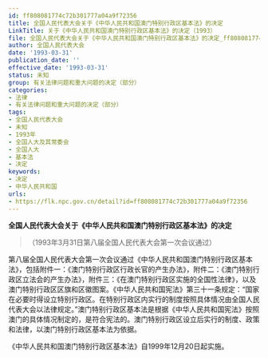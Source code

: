 ```yaml
---
id: ff808081774c72b301777a04a9f72356
title: 全国人民代表大会关于《中华人民共和国澳门特别行政区基本法》的决定
LinkTitle: 关于《中华人民共和国澳门特别行政区基本法》的决定（1993）
file: 全国人民代表大会关于《中华人民共和国澳门特别行政区基本法》的决定_ff808081774c72b301777a04a9f72356.docx
author: 全国人民代表大会
date: '1993-03-31'
publication_date: ''
effective_date: '1993-03-31'
status: 未知
group: 有关法律问题和重大问题的决定（部分）
categories:
- 法律
- 有关法律问题和重大问题的决定（部分）
tags:
- 全国人民代表大会
- 未知
- 1993年
- 全国人大及其常委会
- 全国人大
- 基本法
- 决定
keywords:
- 决定
- 中华人民共和国
urls:
- https://flk.npc.gov.cn/detail?id=ff808081774c72b301777a04a9f72356
---
```


**全国人民代表大会关于《中华人民共和国澳门特别行政区基本法》的决定**

> （1993年3月31日第八届全国人民代表大会第一次会议通过）

第八届全国人民代表大会第一次会议通过《中华人民共和国澳门特别行政区基本法》，包括附件一：《澳门特别行政区行政长官的产生办法》，附件二：《澳门特别行政区立法会的产生办法》，附件三：《在澳门特别行政区实施的全国性法律》，以及澳门特别行政区区旗和区徽图案。《中华人民共和国宪法》第三十一条规定：“国家在必要时得设立特别行政区。在特别行政区内实行的制度按照具体情况由全国人民代表大会以法律规定。”澳门特别行政区基本法是根据《中华人民共和国宪法》按照澳门的具体情况制定的，是符合宪法的。澳门特别行政区设立后实行的制度、政策和法律，以澳门特别行政区基本法为依据。

《中华人民共和国澳门特别行政区基本法》自1999年12月20日起实施。
